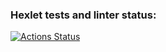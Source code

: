### Hexlet tests and linter status:
[![Actions Status](https://github.com/cipauline/frontend-project-46/workflows/hexlet-check/badge.svg)](https://github.com/cipauline/frontend-project-46/actions)